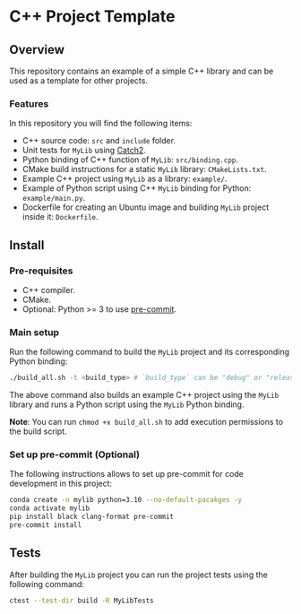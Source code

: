 # C++ Project Template

## Overview

This repository contains an example of a simple C++ library and can be used as a template for other projects.

### Features

In this repository you will find the following items:

- C++ source code: `src` and `include` folder.
- Unit tests for `MyLib` using [Catch2](https://github.com/catchorg/Catch2).
- Python binding of C++ function of `MyLib`: `src/binding.cpp`.
- CMake build instructions for a static `MyLib` library: `CMakeLists.txt`.
- Example C++ project using `MyLib` as a library: `example/`.
- Example of Python script using C++ `MyLib` binding for Python: `example/main.py`.
- Dockerfile for creating an Ubuntu image and building `MyLib` project inside it: `Dockerfile`.

## Install

### Pre-requisites

- C++ compiler.
- CMake.
- Optional: Python >= 3 to use [pre-commit](https://pre-commit.com).

### Main setup

Run the following command to build the `MyLib` project and its corresponding Python binding:

```bash
./build_all.sh -t <build_type> # `build_type` can be "debug" or "release" and defaults to "release" if not specified
```

The above command also builds an example C++ project using the `MyLib` library and runs a Python script using the `MyLib` Python binding.

**Note**: You can run `chmod +x build_all.sh` to add execution permissions to the build script.

### Set up pre-commit (Optional)

The following instructions allows to set up pre-commit for code development in this project:

```bash
conda create -n mylib python=3.10 --no-default-pacakges -y
conda activate mylib
pip install black clang-format pre-commit
pre-commit install
```

## Tests

After building the `MyLib` project you can run the project tests using the following command:

```bash
ctest --test-dir build -R MyLibTests
```
